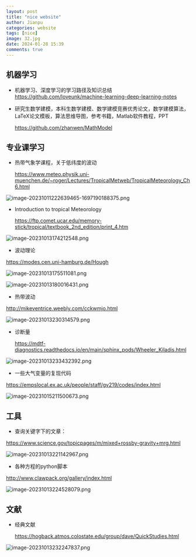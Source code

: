 ```yaml
---
layout: post
title: "nice website"
author: Jianpu
categories: website
tags: [nice]
image: 32.jpg
date: 2024-01-28 15:39
comments: true
---
```



## 机器学习

- 机器学习、深度学习的学习路径及知识总结
  https://github.com/loveunk/machine-learning-deep-learning-notes



- 研究生数学建模，本科生数学建模、数学建模竞赛优秀论文，数学建模算法，LaTeX论文模板，算法思维导图，参考书籍，Matlab软件教程，PPT

  https://github.com/zhanwen/MathModel









##  专业课学习

- 热带气象学课程，关于低纬度的波动

  https://www.meteo.physik.uni-muenchen.de/~roger/Lectures/TropicalMetweb/TropicalMeteorology_Ch6.html

![image-20231011222639465-1697190188375.png](https://s2.loli.net/2024/01/28/kUpN9nY8lbAgiFD.png)

- Introduction to tropical Meteorology

  https://ftp.comet.ucar.edu/memory-stick/tropical/textbook_2nd_edition/print_4.htm

![image-20231013174212548.png](https://s2.loli.net/2024/01/28/BKqvhlIc6kAH5u7.png)



- 波动理论

https://modes.cen.uni-hamburg.de/Hough

![image-20231013175511081.png](https://s2.loli.net/2024/01/28/SoOl6DQZpVbGJy3.png)


![image-20231013180016431.png](https://s2.loli.net/2024/01/28/quM8txF6Vla3J9m.png)

- 热带波动

http://mikeventrice.weebly.com/cckwmjo.html



![image-20231013230314579.png](https://s2.loli.net/2024/01/28/4gLQFbZ9EfctUHi.png)



- 诊断量

  https://mdtf-diagnostics.readthedocs.io/en/main/sphinx_pods/Wheeler_Kiladis.html

![image-20231013233432392.png](https://s2.loli.net/2024/01/28/HyhD3BALnw6clju.png)

- 一些大气变量的复现代码

https://empslocal.ex.ac.uk/people/staff/gv219/codes/index.html

![image-20231015211500673.png](https://s2.loli.net/2024/01/28/9sD1MnEcxrelqgX.png)
## 工具

- 查询关键字下的文章：

https://www.science.gov/topicpages/m/mixed+rossby-gravity+mrg.html

![image-20231013221142967.png](https://s2.loli.net/2024/01/28/bgeu1Cs3XJvcorA.png)

- 各种方程的python脚本

http://www.clawpack.org/gallery/index.html



![image-20231013224528079.png](https://s2.loli.net/2024/01/28/yPB9s3I6CbrfqTh.png)



## 文献

- 经典文献

  https://hogback.atmos.colostate.edu/group/dave/QuickStudies.html




![image-20231013232247837.png](https://s2.loli.net/2024/01/28/c2eo8BzT9Ur6bmS.png)